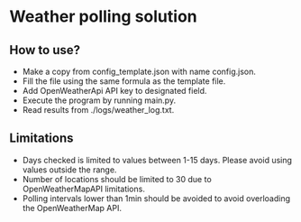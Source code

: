 # Weather polling solution

## How to use?
* Make a copy from config_template.json with name config.json.
* Fill the file using the same formula as the template file.
* Add OpenWeatherApi API key to designated field.
* Execute the program by running main.py.
* Read results from ./logs/weather_log.txt.

## Limitations
* Days checked is limited to values between 1-15 days. Please avoid using
values outside the range.
* Number of locations should be limited to 30 due to OpenWeatherMapAPI
limitations.
* Polling intervals lower than 1min should be avoided to avoid overloading the
OpenWeatherMap API.
